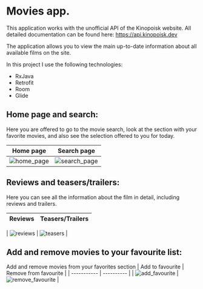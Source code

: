 # Movies app.
This application works with the unofficial API of the Kinopoisk website. All detailed documentation can be found here: https://api.kinopoisk.dev

The application allows you to view the main up-to-date information about all available films on the site.

In this project I use the following technologies:
- RxJava
- Retrofit
- Room
- Glide

## Home page and search:
   Here you are offered to go to the movie search, look at the section with your favorite movies, and also see the selection offered to you for today.

| Home page | Search page |
| ----------- | ---------- |
| ![home_page](https://github.com/user-attachments/assets/6e9ef6c4-9415-42e4-983c-b24456575c92) | ![search_page](https://github.com/user-attachments/assets/0d172320-5cb7-426e-a39e-79269535bb16)|

## Reviews and teasers/trailers:   
Here you can see all the information about the film in detail, including reviews and trailers.

| Reviews | Teasers/Trailers |
| --------------- | --------------- |
| 
![reviews](https://github.com/user-attachments/assets/14584928-cf23-417b-8d95-9e0e6ff66bef) | ![teasers](https://github.com/user-attachments/assets/bdf8be83-e055-4643-847f-b2024d42e51c) |

## Add and remove movies to your favourite list:
Add and remove movies from your favorites section
| Add to favourite | Remove from favourite |
| ----------- | ---------- |
| ![add_favourite](https://github.com/user-attachments/assets/ce1def5e-67d5-485a-8c43-11534fec84df) | ![remove_favourite](https://github.com/user-attachments/assets/33e40c96-ce5b-45f2-9dbe-ef0555134f7b) |



